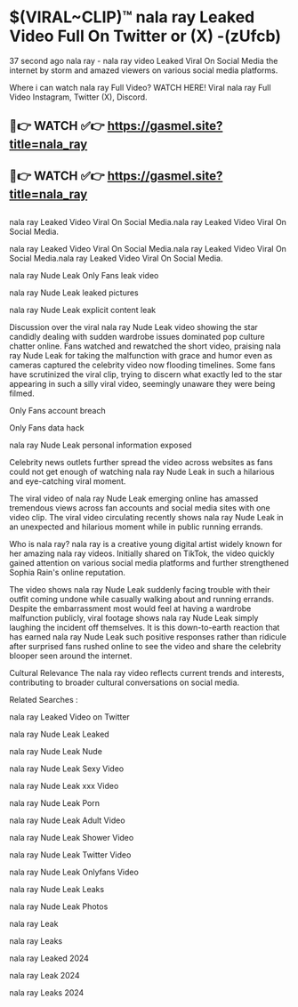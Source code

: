 # $(VIRAL~CLIP)™ nala ray Leaked Video Full On Twitter or (X) -(zUfcb)
37 second ago nala ray - nala ray video Leaked Viral On Social Media the internet by storm and amazed viewers on various social media platforms.

Where i can watch nala ray Full Video? WATCH HERE! Viral nala ray Full Video Instagram, Twitter (X), Discord.

## 🔴👉 WATCH ✅👉 https://gasmel.site?title=nala_ray
## 🔴👉 WATCH ✅👉 https://gasmel.site?title=nala_ray
##
nala ray Leaked Video Viral On Social Media.nala ray Leaked Video Viral On Social Media.

nala ray Leaked Video Viral On Social Media.nala ray Leaked Video Viral On Social Media.nala ray Leaked Video Viral On Social Media.

nala ray Nude Leak Only Fans leak video

nala ray Nude Leak leaked pictures

nala ray Nude Leak explicit content leak

Discussion over the viral nala ray Nude Leak video showing the star candidly dealing with sudden wardrobe issues dominated pop culture chatter online. Fans watched and rewatched the short video, praising nala ray Nude Leak for taking the malfunction with grace and humor even as cameras captured the celebrity video now flooding timelines. Some fans have scrutinized the viral clip, trying to discern what exactly led to the star appearing in such a silly viral video, seemingly unaware they were being filmed.


Only Fans account breach

Only Fans data hack

nala ray Nude Leak personal information exposed

Celebrity news outlets further spread the video across websites as fans could not get enough of watching nala ray Nude Leak in such a hilarious and eye-catching viral moment.


The viral video of nala ray Nude Leak emerging online has amassed tremendous views across fan accounts and social media sites with one video clip. The viral video circulating recently shows nala ray Nude Leak in an unexpected and hilarious moment while in public running errands.


Who is nala ray? nala ray is a creative young digital artist widely known for her amazing nala ray videos. Initially shared on TikTok, the video quickly gained attention on various social media platforms and further strengthened Sophia Rain's online reputation.

The video shows nala ray Nude Leak suddenly facing trouble with their outfit coming undone while casually walking about and running errands. Despite the embarrassment most would feel at having a wardrobe malfunction publicly, viral footage shows nala ray Nude Leak simply laughing the incident off themselves. It is this down-to-earth reaction that has earned nala ray Nude Leak such positive responses rather than ridicule after surprised fans rushed online to see the video and share the celebrity blooper seen around the internet.

Cultural Relevance The nala ray video reflects current trends and interests, contributing to broader cultural conversations on social media.

Related Searches :

nala ray Leaked Video on Twitter

nala ray Nude Leak Leaked

nala ray Nude Leak Nude

nala ray Nude Leak Sexy Video

nala ray Nude Leak xxx Video

nala ray Nude Leak Porn

nala ray Nude Leak Adult Video

nala ray Nude Leak Shower Video

nala ray Nude Leak Twitter Video

nala ray Nude Leak Onlyfans Video

nala ray Nude Leak Leaks

nala ray Nude Leak Photos

nala ray Leak

nala ray Leaks

nala ray Leaked 2024

nala ray Leak 2024

nala ray Leaks 2024
